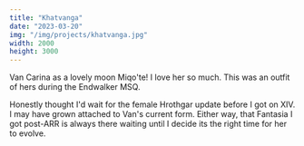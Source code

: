 ```yaml
---
title: "Khatvanga"
date: "2023-03-20"
img: "/img/projects/khatvanga.jpg"
width: 2000
height: 3000
---
```


Van Carina as a lovely moon Miqo'te! I love her so much. This was an outfit of hers during the Endwalker MSQ.

Honestly thought I'd wait for the female Hrothgar update before I got on XIV. I may have grown attached to Van's current form. Either way, that Fantasia I got post-ARR is always there waiting until I decide its the right time for her to evolve.

